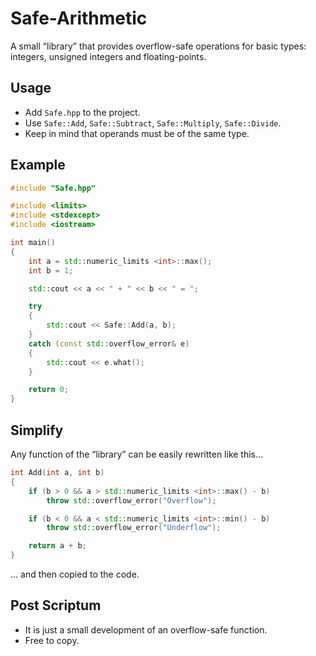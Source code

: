 # Safe-Arithmetic
A small “library” that provides overflow-safe operations for basic types: integers, unsigned integers and floating-points.

## Usage
* Add `Safe.hpp` to the project.
* Use `Safe::Add`, `Safe::Subtract`, `Safe::Multiply`, `Safe::Divide`.
* Keep in mind that operands must be of the same type.

## Example
```c++
#include "Safe.hpp"

#include <limits>
#include <stdexcept>
#include <iostream>

int main()
{
    int a = std::numeric_limits <int>::max();
    int b = 1;

    std::cout << a << " + " << b << " = ";

    try
    {
        std::cout << Safe::Add(a, b);
    }
    catch (const std::overflow_error& e)
    {
        std::cout << e.what();
    }

    return 0;
}
```

## Simplify
Any function of the “library” can be easily rewritten like this…
```c++
int Add(int a, int b)
{
    if (b > 0 && a > std::numeric_limits <int>::max() - b)
        throw std::overflow_error("Overflow");

    if (b < 0 && a < std::numeric_limits <int>::min() - b)
        throw std::overflow_error("Underflow");

    return a + b;
}
```
… and then copied to the code.

## Post Scriptum
* It is just a small development of an overflow-safe function.
* Free to copy.
